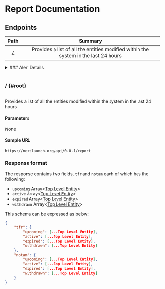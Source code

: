 # Report Documentation

## Endpoints

|Path|Summary|
|:---:|:---:|
|[`/`](#root)|Provides a list of all the entities modified within the system in the last 24 hours|


<details>
<summary>### Alert Details
</summary>

<br>
<details open>

<summary>Schema
</summary>

<br>

### Base {#alert-base}

|Field|Type|Description|
|:---:|:---:|:---:|
|id|UUID(v4)/String|The ID of the TFR or NOTAM|
|name|String|The identifier provided by the source|
|type|String|Explains what this entity was produced from<br>One of:<br>`Temporary Flight Restriction`<br>`Notice To Airmen`|
|location|String|The location affected by the TFR (For NOTAMs this is reported as `Unknown`)
|revision|Number|The number of times the entity has been updated|
|added|Timestamp|The time this alert was added to our system|
|start|Timestamp|The time this alert goes into effect|
|end|Timestamp|The time this alert is supposed to expire|
|status.id|Number|A unique numeric value to denote the value of the name field|
|status.name|String|A unique text value to denote the status of the entity|
|altitude|String|The altitude range affected by this alert.|
|report|String|The report text of the alert. Maps to the following:<br>`TFR.text`<br>`NOTAM.rawText`|
|mapLink|String/Null|Link to the map for this alert

### Top level entity {#alert-tle}
The top level of each entity extends the [base](#alert-base) type with one additional field:

|Field|Type|Description|
|:---:|:---:|:---:|
|history|Array<[Base](#alert-base)>|This field is not present on the [base](#alert-base) class because all entities inside of it are already inside of an array containing all historical changes to this entity.|

</details>
<br>
<br>
<details>

<summary>
Sample
</summary>
<br>

```json
{
    "id": "9a7ecf08-ab0a-47ed-96c4-22cd3714733f",
    "name": "1/4940",
    "type": "Temporary Flight Restriction",
    "location": "Cape canaveral, Florida",
    "revision": 1,
    "added": "2021-04-23T00:00:00.000Z",
    "start": "2021-04-28T02:30:00.000Z",
    "end": "2021-04-28T05:58:00.000Z",
    "status": {
        "id": 2,
        "name": "Upcoming"
    },
    "altitude": "From the surface up to and including FLight Level 180",
    "report": "!FDC 1/4940 ZJX FL..AIRSPACE CAPE CANAVERAL, FL..TEMPORARY FLIGHT RESTRICTION. PURSUANT TO 14 CFR SECTION 91.143, SPACE OPERATIONS AREA, AIRCRAFT OPERATIONS ARE PROHIBITED WITHIN AN AREA DEFINED AS 285116N0804219W (OMN141034.4) TO 290730N0803000W (OMN108033.9) THEN CLOCKWISE ON A 30 NM ARC CENTERED ON 283703N0803647W (OMN147048.7) TO 281330N0801600W (OMN145078.4) TO 282501N0803029W (OMN149061.9) TO 282501N0803759W (OMN155058.8) TO 282501N0804144W (OMN157057.4) TO 283121N0804349W (OMN157050.9) TO 283801N0804701W (OMN157043.7) TO 284910N0805044W (OMN154032.2) TO THE POINT OF ORIGIN SFC-FL180 EFFECTIVE 2104280230 UTC UNTIL 2104280558 UTC. 2104280230-2104280558",
    "mapLink": "https://tfr.faa.gov/save_maps/sect_1_4940.gif",
    "history": [
        {
            "id": "f71145ea-e680-4051-b4da-36ca13173708",
            "name": "1/4940",
            "type": "Temporary Flight Restriction",
            "location": "Cape canaveral, Florida",
            "revision": 0,
            "added": "2021-04-22T00:00:00.000Z",
            "start": "2021-04-25T02:30:42.000Z",
            "end": "2021-04-28T05:58:00.000Z",
            "status": {
                "id": 2,
                "name": "Upcoming"
            },
            "altitude": "From the surface up to and including FLight Level 180",
            "report": "!FDC 1/4940 ZJX FL..AIRSPACE CAPE CANAVERAL, FL..TEMPORARY FLIGHT RESTRICTION. PURSUANT TO 14 CFR SECTION 91.143, SPACE OPERATIONS AREA, AIRCRAFT OPERATIONS ARE PROHIBITED WITHIN AN AREA DEFINED AS 285116N0804219W (OMN141034.4) TO 290730N0803000W (OMN108033.9) THEN CLOCKWISE ON A 30 NM ARC CENTERED ON 283703N0803647W (OMN147048.7) TO 281330N0801600W (OMN145078.4) TO 282501N0803029W (OMN149061.9) TO 282501N0803759W (OMN155058.8) TO 282501N0804144W (OMN157057.4) TO 283121N0804349W (OMN157050.9) TO 283801N0804701W (OMN157043.7) TO 284910N0805044W (OMN154032.2) TO THE POINT OF ORIGIN SFC-FL180 EFFECTIVE 2104280230 UTC UNTIL 2104280558 UTC. 2104280230-2104280558",
            "mapLink": "https://tfr.faa.gov/save_maps/sect_1_4940.gif"
        }
    ]
}
```

</details>
</details>

<br>

### / {#root}

<br>
Provides a list of all the entities modified within the system in the last 24 hours

#### Parameters

None

#### Sample URL

```
https://nextlaunch.org/api/0.0.1/report
```

### Response format
The response contains two fields, `tfr` and `notam` each of which has the following:
- `upcoming` Array<[Top Level Entity](#alert-base)>
- `active` Array<[Top Level Entity](#alert-base)>
- `expired` Array<[Top Level Entity](#alert-base)>
- `withdrawn` Array<[Top Level Entity](#alert-base)>

This schema can be expressed as below:

```json
{
    "tfr": {
        "upcoming": [...Top Level Entity],
        "active": [...Top Level Entity],
        "expired": [...Top Level Entity],
        "withdrawn": [...Top Level Entity]
    },
    "notam": {
        "upcoming": [...Top Level Entity],
        "active": [...Top Level Entity],
        "expired": [...Top Level Entity],
        "withdrawn": [...Top Level Entity]
    }
}
```